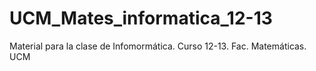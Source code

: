UCM_Mates_informatica_12-13
===========================

Material para la clase de Infomormática. Curso 12-13. Fac. Matemáticas. UCM